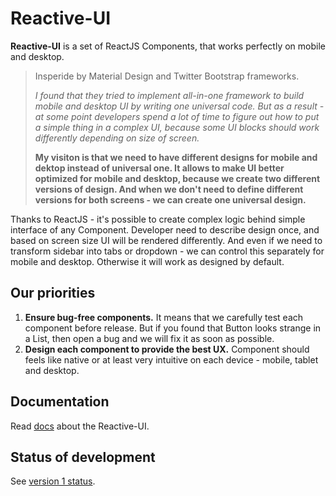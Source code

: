 # Reactive-UI

**Reactive-UI** is a set of ReactJS Components, that works perfectly on mobile and desktop.

> Insperide by Material Design and Twitter Bootstrap frameworks.
>
> *I found that they tried to implement all-in-one framework to build mobile and desktop UI by writing one universal code. But as a result - at some point developers spend a lot of time to figure out how to put a simple thing in a complex UI, because some UI blocks should work differently depending on size of screen.*
>
> **My visiton is that we need to have different designs for mobile and dektop instead of universal one.
> It allows to make UI better optimized for mobile and desktop, because we create two different versions of design.
And when we don't need to define different versions for both screens - we can create one universal design.**

Thanks to ReactJS - it's possible to create complex logic behind simple interface of any Component.
Developer need to describe design once, and based on screen size UI will be rendered differently.
And even if we need to transform sidebar into tabs or dropdown - we can control this separately for mobile and desktop.
Otherwise it will work as designed by default.

## Our priorities

1. **Ensure bug-free components.** It means that we carefully test each component before release. But if you found that Button looks strange in a List, then open a bug and we will fix it as soon as possible.
2. **Design each component to provide the best UX.** Component should feels like native or at least very intuitive on each device - mobile, tablet and desktop.

## Documentation

Read [docs](docs/) about the Reactive-UI.

## Status of development

See [version 1 status](../../projects/1).

